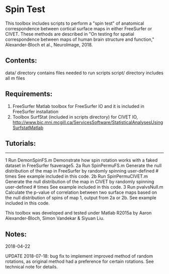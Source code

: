 
# Spin Test
This toolbox includes scripts to perform a "spin test" of anatomical correspondence between 
cortical surface maps in either FreeSurfer or CIVET. 
These methods are described in "On testing for spatial correspondence between maps of 
human brain structure and function," Alexander-Bloch et al., NeuroImage, 2018.

## Contents:
data/ directory contains files needed to run scripts
script/ directory includes all m files 

## Requirements:
1) FreeSurfer Matlab toolbox for FreeSurfer IO and it is included in FreeSurfer installation 
2) Toolbox SurfStat (included in scripts directory) for CIVET IO,  
http://www.bic.mni.mcgill.ca/ServicesSoftware/StatisticalAnalysesUsingSurfstatMatlab

## Tutorials:
---------
1 Run DemonSpinFS.m
Demonstrate how spin rotation works with a faked dataset in FreeSurfer fsaverage5.
2a Run SpinPermuFS.m
Generate the null distribution of the map in FreeSurfer by randomly spinning user-defined # times
See example included in this code.
2b Run SpinPermuCIVET.m
Generate the null distribution of the map in CIVET by randomly spinning user-defined # times
See example included in this code.
3 Run pvalvsNull.m
Calculate the p-value of correlation between two surface maps based on
the null distribution of spins of map 1, output from 2a or 2b.
See example included in this code.

This toolbox was developed and tested under Matlab R2015a by Aaron Alexander-Bloch, Simon Vandekar & Siyuan Liu.

## Notes:
2018-04-22

UPDATE 2018-07-18: bug fix to implement improved method of random rotations, as original method had a preference for certain rotations. See technical note for details.

